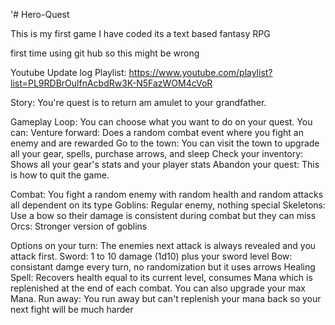 '# Hero-Quest

This is my first game I have coded
its a text based fantasy RPG 

first time using git hub so this might be wrong

Youtube Update log Playlist: https://www.youtube.com/playlist?list=PL9RDBrOulfnAcbdRw3K-N5FazWOM4cVoR

Story: You're quest is to return am amulet to your grandfather.

Gameplay Loop: You can choose what you want to do on your quest. You can:
  Venture forward: Does a random combat event where you fight an enemy and are rewarded
  Go to the town: You can visit the town to upgrade all your gear, spells, purchase arrows, and sleep
  Check your inventory: Shows all your gear's stats and your player stats
  Abandon your quest: This is how to quit the game.

Combat: You fight a random enemy with random health and random attacks all dependent on its type
  Goblins: Regular enemy, nothing special
  Skeletons: Use a bow so their damage is consistent during combat but they can miss
  Orcs: Stronger version of goblins

Options on your turn: The enemies next attack is always revealed and you attack first.
  Sword: 1 to 10 damage (1d10) plus your sword level
  Bow: consistant damge every turn, no randomization but it uses arrows
  Healing Spell: Recovers health equal to its current level, consumes Mana which is replenished 
   at the end of each combat. You can also upgrade your max Mana.
  Run away: You run away but can't replenish your mana back so your next fight will be much harder

